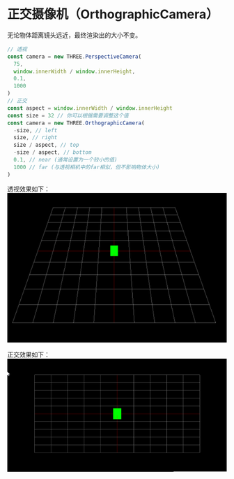 # 正交摄像机（OrthographicCamera）

无论物体距离镜头远近，最终渲染出的大小不变。

```javascript
// 透视
const camera = new THREE.PerspectiveCamera(
  75,
  window.innerWidth / window.innerHeight,
  0.1,
  1000
)
// 正交
const aspect = window.innerWidth / window.innerHeight
const size = 32 // 你可以根据需要调整这个值
const camera = new THREE.OrthographicCamera(
  -size, // left
  size, // right
  size / aspect, // top
  -size / aspect, // bottom
  0.1, // near (通常设置为一个较小的值)
  1000 // far (与透视相机中的far相似，但不影响物体大小)
)
```

透视效果如下：
![PerspectiveCamera](/three/imgs/OrthographicCamera/1.png)

正交效果如下：
![OrthographicCamera](/three/imgs/OrthographicCamera/2.png)